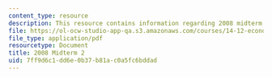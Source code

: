 ```yaml
---
content_type: resource
description: This resource contains information regarding 2008 midterm 2.
file: https://ol-ocw-studio-app-qa.s3.amazonaws.com/courses/14-12-economic-applications-of-game-theory-fall-2012/7ff9d6c1dd6e0b37b81ac0a5fc6bddad_MIT14_12F12_Midterm_2_2008.pdf
file_type: application/pdf
resourcetype: Document
title: 2008 Midterm 2
uid: 7ff9d6c1-dd6e-0b37-b81a-c0a5fc6bddad
---
```

